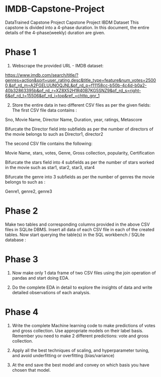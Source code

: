 # IMDB-Capstone-Project
DataTrained Capstone Project
Capstone Project IBDM Dataset This capstone is divided into a 4-phase duration. In this document, the entire details of the 4-phase(weekly) duration are given.

# Phase 1

 1) Webscrape the provided URL - IMDB dataset:

https://www.imdb.com/search/title/?genres=action&sort=user_rating,desc&title_type=feature&num_votes=25000,&pf_rd_m=A2FGELUUNOQJNL&pf_rd_p=f11158cc-b50b-4c4d-b0a2-40b32863395b&pf_rd_r=XZ8X52H1R40B7KG5SNZ9&pf_rd_s=right-6&pf_rd_t=15506&pf_rd_i=top&ref_=chttp_gnr_1

 2) Store the entire data in two different CSV files as per the given fields:
The first CSV file data contains :

Sno, Movie Name, Director Name, Duration, year, ratings, Metascore

Bifurcate the Director field into subfields as per the number of directors of the movie belongs to such as Director1, director2

The second CSV file contains the following:

Movie Name, stars, votes, Genre, Gross collection, popularity, Certification

Bifurcate the stars field into 4 subfields as per the number of stars worked in the movie such as star1, star2, star3, star4

Bifurcate the genre into 3 subfields as per the number of genres the movie belongs to such as :

Genre1, genre2, genre3

# Phase 2

Make two tables and corresponding columns provided in the above CSV files in SQLite DBMS. Insert all data of each CSV file in each of the created tables. Now start querying the table(s) in the SQL workbench / SQLite database :

# Phase 3

1) Now make only 1 data frame of two CSV files using the join operation of pandas and start doing EDA.

2) Do the complete EDA in detail to explore the insights of data and write detailed observations of each analysis.

# Phase 4

1) Write the complete Machine learning code to make predictions of votes and gross collection. Use appropriate models on their label basis. Remember you need to make 2 different predictions: vote and gross collection.

2) Apply all the best techniques of scaling, and hyperparameter tuning, and avoid underfitting or overfitting (bias/variance)

3) At the end save the best model and convey on which basis you have chosen that model.
